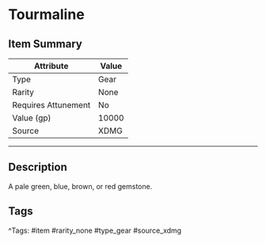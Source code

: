 # Tourmaline

## Item Summary

| Attribute            | Value                        |
|----------------------|------------------------------|
| Type                 | Gear |
| Rarity               | None             |
| Requires Attunement  | No                |
| Value (gp)           | 10000    |
| Source               | XDMG |

---

## Description

A pale green, blue, brown, or red gemstone.

## Tags

^Tags: #item #rarity_none #type_gear #source_xdmg